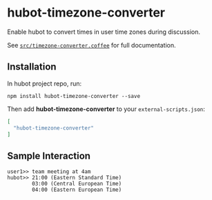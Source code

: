 # hubot-timezone-converter

Enable hubot to convert times in user time zones during discussion.

See [`src/timezone-converter.coffee`](src/timezone-converter.coffee) for full documentation.

## Installation

In hubot project repo, run:

`npm install hubot-timezone-converter --save`

Then add **hubot-timezone-converter** to your `external-scripts.json`:

```json
[
  "hubot-timezone-converter"
]
```

## Sample Interaction

```
user1>> team meeting at 4am
hubot>> 21:00 (Eastern Standard Time)
        03:00 (Central European Time)
        04:00 (Eastern European Time)
```

